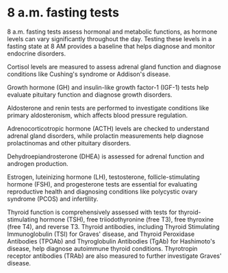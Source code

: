 <!--
source: GPT-4o
tags: tests
-->

# 8 a.m. fasting tests

8 a.m. fasting tests assess hormonal and metabolic functions, as hormone levels
can vary significantly throughout the day. Testing these levels in a fasting
state at 8 AM provides a baseline that helps diagnose and monitor endocrine
disorders.

Cortisol levels are measured to assess adrenal gland function and diagnose
conditions like Cushing's syndrome or Addison's disease.

Growth hormone (GH) and insulin-like growth factor-1 (IGF-1) tests help evaluate
pituitary function and diagnose growth disorders.

Aldosterone and renin tests are performed to investigate conditions like primary
aldosteronism, which affects blood pressure regulation.

Adrenocorticotropic hormone (ACTH) levels are checked to understand adrenal
gland disorders, while prolactin measurements help diagnose prolactinomas and
other pituitary disorders.

Dehydroepiandrosterone (DHEA) is assessed for adrenal function and androgen
production.

Estrogen, luteinizing hormone (LH), testosterone, follicle-stimulating hormone
(FSH), and progesterone tests are essential for evaluating reproductive health
and diagnosing conditions like polycystic ovary syndrome (PCOS) and infertility.

Thyroid function is comprehensively assessed with tests for thyroid-stimulating
hormone (TSH), free triiodothyronine (free T3), free thyroxine (free T4), and
reverse T3. Thyroid antibodies, including Thyroid Stimulating Immunoglobulin
(TSI) for Graves' disease, and Thyroid Peroxidase Antibodies (TPOAb) and
Thyroglobulin Antibodies (TgAb) for Hashimoto's disease, help diagnose
autoimmune thyroid conditions. Thyrotropin receptor antibodies (TRAb) are also
measured to further investigate Graves' disease.
